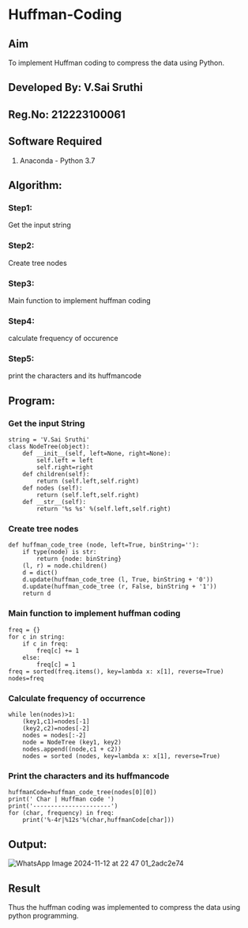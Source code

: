 # Huffman-Coding
## Aim
To implement Huffman coding to compress the data using Python.

## Developed By: V.Sai Sruthi
## Reg.No: 212223100061

## Software Required
1. Anaconda - Python 3.7

## Algorithm:
### Step1:

Get the input string
### Step2:

Create tree nodes
### Step3:

Main function to implement huffman coding
### Step4:

calculate frequency of occurence
### Step5:
print the characters and its huffmancode
 
## Program:

### Get the input String
```
string = 'V.Sai Sruthi'
class NodeTree(object):
    def __init__(self, left=None, right=None): 
        self.left = left
        self.right=right
    def children(self):
        return (self.left,self.right)
    def nodes (self):
        return (self.left,self.right)
    def __str__(self):
        return '%s %s' %(self.left,self.right)
```


### Create tree nodes
```
def huffman_code_tree (node, left=True, binString=''):
    if type(node) is str:
        return {node: binString}
    (l, r) = node.children()
    d = dict()
    d.update(huffman_code_tree (l, True, binString + '0'))
    d.update(huffman_code_tree (r, False, binString + '1'))
    return d
```


### Main function to implement huffman coding
```
freq = {}
for c in string:
    if c in freq:
        freq[c] += 1
    else:
        freq[c] = 1
freq = sorted(freq.items(), key=lambda x: x[1], reverse=True)
nodes=freq
```


### Calculate frequency of occurrence
```
while len(nodes)>1:
    (key1,c1)=nodes[-1]
    (key2,c2)=nodes[-2]
    nodes = nodes[:-2]
    node = NodeTree (key1, key2)
    nodes.append((node,c1 + c2))
    nodes = sorted (nodes, key=lambda x: x[1], reverse=True)
```



### Print the characters and its huffmancode

```
huffmanCode=huffman_code_tree(nodes[0][0])
print(' Char | Huffman code ') 
print('----------------------')
for (char, frequency) in freq:
    print('%-4r|%12s'%(char,huffmanCode[char]))

```



## Output:

![WhatsApp Image 2024-11-12 at 22 47 01_2adc2e74](https://github.com/user-attachments/assets/2adbd7d4-4b9f-4103-9837-f4af49af18a8)




## Result
Thus the huffman coding was implemented to compress the data using python programming.
